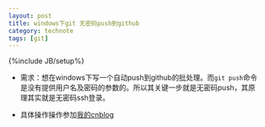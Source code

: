 ```yaml
--- 
layout: post
title: windows下git 无密码push到github
category: technote
tags: [git]
--- 
```

{%include JB/setup%}
* 需求：想在windows下写一个自动push到github的批处理。而`git push`命令是没有提供用户名及密码的参数的。所以其关键一步就是无密码push，其原理其实就是无密码ssh登录。

* 具体操作操作参加[我的cnblog](http://www.cnblogs.com/mang/archive/2013/03/02/2939625.html)
